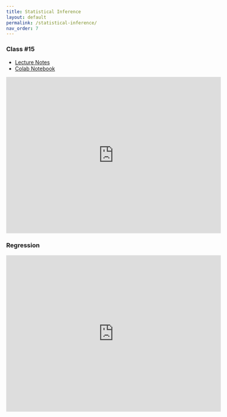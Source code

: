 ```yaml
---
title: Statistical Inference
layout: default
permalink: /statistical-inference/
nav_order: 7
---
```


### **Class #15**
- [Lecture Notes](https://daffodil-brand-804.notion.site/Class-15-11852d8e3f6d8096b277fabaf553764e)
- [Colab Notebook](https://github.com/pharringtonp19/business-analytics/blob/main/notebooks/statistical_inference_five_class.ipynb)

<iframe src="https://slides.com/pharringtonp19/business-statistical-inference/embed?byline=hidden&share=hidden" width="576" height="420" title="Business Analytics - Statistical Inference" scrolling="no" frameborder="0" webkitallowfullscreen mozallowfullscreen allowfullscreen></iframe>

### **Regression**

<iframe src="https://slides.com/pharringtonp19/business-analytics-linear-regression/embed?byline=hidden&share=hidden" width="576" height="420" title="Business Analytics - Linear Regression" scrolling="no" frameborder="0" webkitallowfullscreen mozallowfullscreen allowfullscreen></iframe>